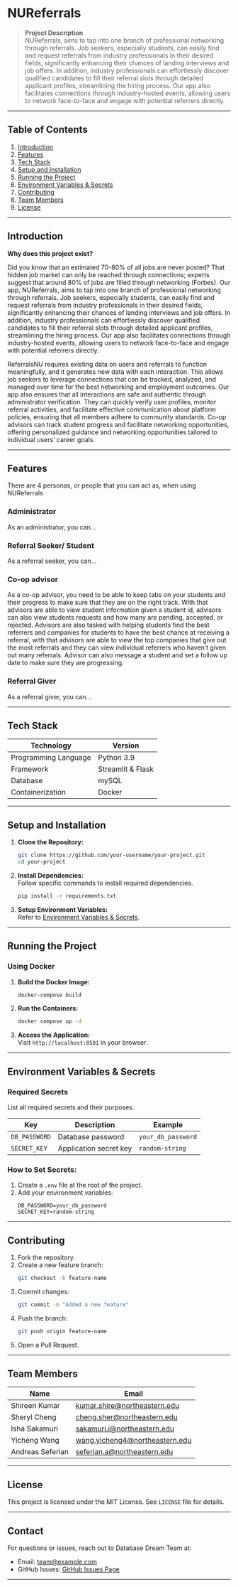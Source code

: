 # NUReferrals

> **Project Description**  
NUReferrals, aims to tap into one branch of professional networking through referrals. Job seekers, especially students, can easily find and request referrals from industry professionals in their desired fields, significantly enhancing their chances of landing interviews and job offers. In addition, industry professionals can effortlessly discover qualified candidates to fill their referral slots through detailed applicant profiles, streamlining the hiring process. Our app also facilitates connections through industry-hosted events, allowing users to network face-to-face and engage with potential referrers directly.
---

## **Table of Contents**

1. [Introduction](#introduction)  
2. [Features](#features)  
3. [Tech Stack](#tech-stack)  
4. [Setup and Installation](#setup-and-installation)  
5. [Running the Project](#running-the-project)  
6. [Environment Variables & Secrets](#environment-variables--secrets)  
7. [Contributing](#contributing)  
8. [Team Members](#team-members)  
9. [License](#license)

---

## **Introduction**

**Why does this project exist?**  

Did you know that an estimated 70-80% of all jobs are never posted? That hidden job market can only be reached through connections; experts suggest that around 80% of jobs are filled through networking (Forbes). Our app, NUReferrals, aims to tap into one branch of professional networking through referrals. Job seekers, especially students, can easily find and request referrals from industry professionals in their desired fields, significantly enhancing their chances of landing interviews and job offers. In addition, industry professionals can effortlessly discover qualified candidates to fill their referral slots through detailed applicant profiles, streamlining the hiring process. Our app also facilitates connections through industry-hosted events, allowing users to network face-to-face and engage with potential referrers directly.
	
ReferralsNU requires existing data on users and referrals to function meaningfully, and it generates new data with each interaction. This allows job seekers to leverage connections that can be tracked, analyzed, and managed over time for the best networking and employment outcomes. Our app also ensures that all interactions are safe and authentic through administrator verification. They can quickly verify user profiles, monitor referral activities, and facilitate effective communication about platform policies, ensuring that all members adhere to community standards. Co-op advisors can track student progress and facilitate networking opportunities, offering personalized guidance and networking opportunities tailored to individual users’ career goals.

---

## **Features**

There are 4 personas, or people that you can act as, when using NUReferrals

### Administrator
As an administrator, you can… 

### Referral Seeker/ Student
As a referral seeker, you can…


### Co-op advisor
As a co-op advisor, you need to be able to keep tabs on your students and their progress to make sure that they are on the right track. With that advisors are able to view student information given a student id, advisors can also view students requests and how many are pending, accepted, or rejected. Advisors are also tasked with helping students find the best referrers and companies for students to have the best chance at receiving a referral, with that advisors are able to view the top companies that give out the most referrals and they can view individual referrers who haven’t given out many referrals. Advisor can also message a student and set a follow up date to make sure they are progressing.

### Referral Giver
As a referral giver, you can…

---

## **Tech Stack**

| **Technology**    | **Version** |  
|--------------------|-------------|  
| Programming Language | Python 3.9 |  
| Framework          | Streamlit & Flask |  
| Database           | mySQL |  
| Containerization   | Docker |  

---

## **Setup and Installation**

1. **Clone the Repository:**  
   ```bash
   git clone https://github.com/your-username/your-project.git
   cd your-project
   ```

2. **Install Dependencies:**  
   Follow specific commands to install required dependencies.  
   ```bash
   pip install -r requirements.txt
   ```

3. **Setup Environment Variables:**  
   Refer to [Environment Variables & Secrets](#environment-variables--secrets).

---

## **Running the Project**

### **Using Docker**
1. **Build the Docker Image:**  
   ```bash
   docker-compose build
   ```

2. **Run the Containers:**  
   ```bash
   docker compose up -d
   ```

3. **Access the Application:**  
   Visit `http://localhost:8501` in your browser.

---

## **Environment Variables & Secrets**

### **Required Secrets**
List all required secrets and their purposes.

| **Key**            | **Description**              | **Example**          |  
|--------------------|-----------------------------|----------------------|  
| `DB_PASSWORD`      | Database password            | `your_db_password`   |  
| `SECRET_KEY`       | Application secret key       | `random-string`      |  

### **How to Set Secrets:**
1. Create a `.env` file at the root of the project.
2. Add your environment variables:
   ```env
   DB_PASSWORD=your_db_password
   SECRET_KEY=random-string
   ```

---

## **Contributing**

1. Fork the repository.  
2. Create a new feature branch:  
   ```bash
   git checkout -b feature-name
   ```
3. Commit changes:  
   ```bash
   git commit -m "Added a new feature"
   ```
4. Push the branch:  
   ```bash
   git push origin feature-name
   ```
5. Open a Pull Request.

---

## **Team Members**

| **Name**          | **Email**               |  
|--------------------|------------------------|  
| Shireen Kumar      | kumar.shire@northeastern.edu  |  
| Sheryl Cheng       | cheng.sher@northeastern.edu   |  
| Isha Sakamuri      | sakamuri.i@northeastern.edu   |  
| Yicheng Wang       | wang.yicheng4@northeastern.edu|  
| Andreas Seferian   | seferian.a@northeastern.edu   |  

---

## **License**

This project is licensed under the MIT License. See `LICENSE` file for details.

---

## **Contact**

For questions or issues, reach out to Database Dream Team at:  
- Email: team@example.com  
- GitHub Issues: [GitHub Issues Page](https://github.com/hellolol2016/referralnu)

--- 

